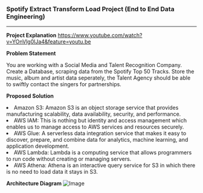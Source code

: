 ### Spotify Extract Transform Load Project (End to End Data Engineering) ###
********

**Project Explanation**
https://www.youtube.com/watch?v=YOnVlg0lJa4&feature=youtu.be

**Problem Statement** <br>
<p>You are working with a Social Media and Talent Recognition Company. <br>
Create a Database, scraping data from the Spotify Top 50 Tracks.
Store the music, album and artist data seperately, the Talent Agency should be able to swiftly contact the singers for partnerships. </p>


**Proposed Solution**<br>
<li>Amazon S3: Amazon S3 is an object storage service that provides manufacturing scalability, data availability, security, and performance.
<li>AWS IAM: This is nothing but identity and access management which enables us to manage access to AWS services and resources securely.
<li>AWS Glue: A serverless data integration service that makes it easy to discover, prepare, and combine data for analytics, machine learning, and application development.
<li>AWS Lambda: Lambda is a computing service that allows programmers to run code without creating or managing servers.
<li>AWS Athena: Athena is an interactive query service for S3 in which there is no need to load data it stays in S3.


**Architecture Diagram**
![Image](https://github.com/AshwanthSai/Spotify-ETL/blob/869cb41132d15914fdc6b5857898a5db64909617/Architecture%20Diagram.png)
